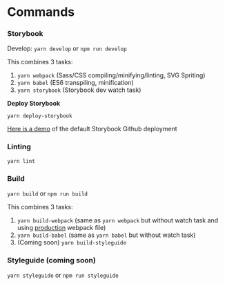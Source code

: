# Commands

### Storybook

Develop: `yarn develop` or `npm run develop`

This combines 3 tasks:

1. `yarn webpack` \(Sass/CSS compiling/minifying/linting, SVG Spriting\)
2. `yarn babel` \(ES6 transpiling, minification\)
3. `yarn storybook` \(Storybook dev watch task\)

**Deploy Storybook**

`yarn deploy-storybook`

[Here is a demo](https://emulsify-ds.github.io/emulsify-design-system) of the default Storybook Github deployment

### Linting

`yarn lint`

### Build

`yarn build` or `npm run build`

This combines 3 tasks:

1. `yarn build-webpack` \(same as `yarn webpack`  but without watch task and using [production](../details/webpack-and-build.md#project) webpack file\)
2. `yarn build-babel` \(same as `yarn babel` but without watch task\)
3. \(Coming soon\) `yarn build-styleguide`

### Styleguide \(coming soon\)

`yarn styleguide` or `npm run styleguide`

